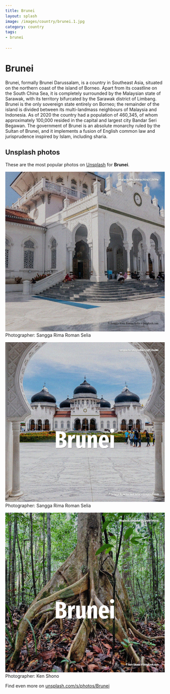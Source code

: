 ```yaml
---
title: Brunei
layout: splash
image: /images/country/brunei.1.jpg
category: country
tags:
- brunei

---
```

# Brunei

Brunei, formally Brunei Darussalam, is a country in Southeast Asia, situated on the northern coast  of the island of Borneo. Apart from its coastline on the South China Sea, it is completely surrounded by the Malaysian state  of Sarawak, with its territory bifurcated by the Sarawak district of Limbang. Brunei is the only sovereign state entirely on Borneo; the remainder of the island is divided  between its multi-landmass neighbours of Malaysia and Indonesia. As of 2020 the country had a population of 460,345, of whom approximately 100,000 resided in the  capital and largest city Bandar Seri Begawan. The government of Brunei is an absolute monarchy ruled by the Sultan of Brunei, and it implements a  fusion of English common law and jurisprudence inspired by Islam, including sharia. 

 
## Unsplash photos
These are the most popular photos on [Unsplash](https://unsplash.com) for **Brunei**.
 
![Brunei](/images/country/brunei.1.jpg)
Photographer:  Sangga Rima Roman Selia
 
![Brunei](/images/country/brunei.2.jpg)
Photographer:  Sangga Rima Roman Selia
 
![Brunei](/images/country/brunei.3.jpg)
Photographer:  Ken Shono
 
Find even more on [unsplash.com/s/photos/Brunei](https://unsplash.com/s/photos/Brunei)
 

